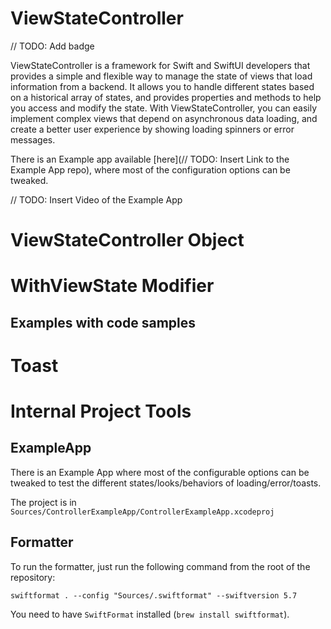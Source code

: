 # ViewStateController

// TODO: Add badge

ViewStateController is a framework for Swift and SwiftUI developers that provides a simple and flexible way to manage the state of views that load information from a backend. It allows you to handle different states based on a historical array of states, and provides properties and methods to help you access and modify the state. With ViewStateController, you can easily implement complex views that depend on asynchronous data loading, and create a better user experience by showing loading spinners or error messages.

There is an Example app available [here](// TODO: Insert Link to the Example App repo), where most of the configuration options can be tweaked.

// TODO: Insert Video of the Example App

# ViewStateController Object

# WithViewState Modifier

## Examples with code samples

# Toast




# Internal Project Tools

## ExampleApp

There is an Example App where most of the configurable options can be tweaked to test the different states/looks/behaviors of loading/error/toasts.

The project is in `Sources/ControllerExampleApp/ControllerExampleApp.xcodeproj`

## Formatter

To run the formatter, just run the following command from the root of the repository:

`swiftformat . --config "Sources/.swiftformat" --swiftversion 5.7`

You need to have `SwiftFormat` installed (`brew install swiftformat`).
